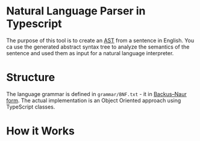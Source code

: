 # Natural Language Parser in Typescript

The purpose of this tool is to create an [AST](https://en.wikipedia.org/wiki/Abstract_syntax_tree) from a sentence in English. You ca use the generated abstract syntax tree to analyze the semantics of the sentence and used them as input for a natural language interpreter.

# Structure

The language grammar is defined in `grammar/BNF.txt` - it in [Backus–Naur form](https://en.wikipedia.org/wiki/Backus%E2%80%93Naur_form). The actual implementation is an Object Oriented approach using TypeScript classes.

# How it Works
